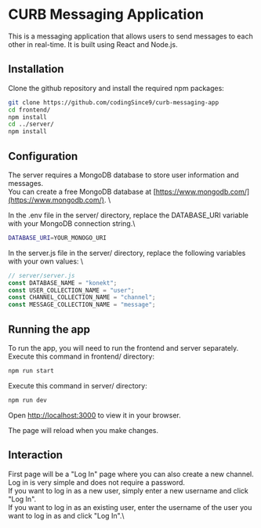 # CURB Messaging Application

This is a messaging application that allows users to send messages to each other in real-time. It is built using React and Node.js.

## Installation
Clone the github repository and install the required npm packages:

```bash
git clone https://github.com/codingSince9/curb-messaging-app
cd frontend/
npm install
cd ../server/
npm install
```

## Configuration
The server requires a MongoDB database to store user information and messages. \
You can create a free MongoDB database at [https://www.mongodb.com/](https://www.mongodb.com/). \

In the .env file in the server/ directory, replace the DATABASE_URI variable with your MongoDB connection string.\
```bash
DATABASE_URI=YOUR_MONOGO_URI
```

In the server.js file in the server/ directory, replace the following variables with your own values: \

```javascript
// server/server.js
const DATABASE_NAME = "konekt";
const USER_COLLECTION_NAME = "user";
const CHANNEL_COLLECTION_NAME = "channel";
const MESSAGE_COLLECTION_NAME = "message";
```

## Running the app
To run the app, you will need to run the frontend and server separately.\
Execute this command in frontend/ directory: 

```bash
npm run start
```

Execute this command in server/ directory: 

```bash
npm run dev
```

Open [http://localhost:3000](http://localhost:3000) to view it in your browser.

The page will reload when you make changes.

## Interaction
First page will be a "Log In" page where you can also create a new channel.\
Log in is very simple and does not require a password.\
If you want to log in as a new user, simply enter a new username and click "Log In".\
If you want to log in as an existing user, enter the username of the user you want to log in as and click "Log In".\
